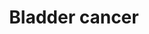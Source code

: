 ---
annotations:
- type: Disease Ontology
  value: cancer
- type: Pathway Ontology
  value: cancer pathway
- type: Disease Ontology
  value: urinary bladder cancer
authors:
- Mkutmon
- MaintBot
- Ariutta
- Egonw
- Eweitz
description: 'The urothelium covers the luminal surface of almost the entire urinary
  tract, extending from the renal pelvis, through the ureter and bladder, to the proximal
  urethra. The majority of urothelial carcinoma are bladder carcinomas, and urothelial
  carcinomas of the renal pelvis and ureter account for only approximately 7% of the
  total. Urothelial tumours arise and evolve through divergent phenotypic pathways.
  Some tumours progress from urothelial hyperplasia to low-grade non-invasive superficial
  papillary tumours. More aggressive variants arise either from flat, high-grade carcinoma
  in situ (CIS) and progress to invasive tumours, or they arise de novo as invasive
  tumours. Low-grade papillary tumors frequently show a constitutive activation of
  the receptor tyrosine kinase-Ras pathway, exhibiting activating mutations in the
  HRAS and fibroblast growth factor receptor 3 (FGFR3) genes. In contrast, CIS and
  invasive tumors frequently show alterations in the TP53 and RB genes and pathways.
  Invasion and metastases are promoted by several factors that alter the tumour microenvironment,
  including the aberrant expression of  E-cadherins (E-cad), matrix metalloproteinases
  (MMPs), angiogenic factors such as vascular endothelial growth factor (VEGF). Source:
  KEGG http://www.genome.jp/dbget-bin/www_bget?pathway+map05219'
last-edited: 2021-05-09
organisms:
- Bos taurus
redirect_from:
- /index.php/Pathway:WP3129
- /instance/WP3129
schema-jsonld:
- '@context': https://schema.org/
  '@id': https://wikipathways.github.io/pathways/WP3129.html
  '@type': Dataset
  creator:
    '@type': Organization
    name: WikiPathways
  description: 'The urothelium covers the luminal surface of almost the entire urinary
    tract, extending from the renal pelvis, through the ureter and bladder, to the
    proximal urethra. The majority of urothelial carcinoma are bladder carcinomas,
    and urothelial carcinomas of the renal pelvis and ureter account for only approximately
    7% of the total. Urothelial tumours arise and evolve through divergent phenotypic
    pathways. Some tumours progress from urothelial hyperplasia to low-grade non-invasive
    superficial papillary tumours. More aggressive variants arise either from flat,
    high-grade carcinoma in situ (CIS) and progress to invasive tumours, or they arise
    de novo as invasive tumours. Low-grade papillary tumors frequently show a constitutive
    activation of the receptor tyrosine kinase-Ras pathway, exhibiting activating
    mutations in the HRAS and fibroblast growth factor receptor 3 (FGFR3) genes. In
    contrast, CIS and invasive tumors frequently show alterations in the TP53 and
    RB genes and pathways. Invasion and metastases are promoted by several factors
    that alter the tumour microenvironment, including the aberrant expression of  E-cadherins
    (E-cad), matrix metalloproteinases (MMPs), angiogenic factors such as vascular
    endothelial growth factor (VEGF). Source: KEGG http://www.genome.jp/dbget-bin/www_bget?pathway+map05219'
  keywords:
  - ''
  - THBS1
  - TP53
  - DAPK1
  - MAP2K1
  - Angiogenesis
  - E2F1
  - CDK4
  - CDKN2A
  - CDKN1A
  - VEGF Signaling Pathway
  - TYMP
  - ERBB2
  - VEGFA
  - RPS6KA5
  - MDM2
  - CCND1
  - BRAF
  - CXCL8
  - MAPK1
  - PI3K
  - RB1
  - E-CADHERIN
  - p53 signaling pathway
  - PIK3R1
  - RASSF1
  - FGFR3
  - p85-Beta
  - EGF
  - Cell Cycle
  - MAPK Signaling Pathway
  - DAPK2
  - MYC
  - HRAS
  - ErbB Signaling Pathway
  - DAPK3
  - MAP2K2
  - MMP1
  - Adherens junction
  - EGFR
  license: CC0
  name: Bladder cancer
seo: CreativeWork
title: Bladder cancer
wpid: WP3129
---